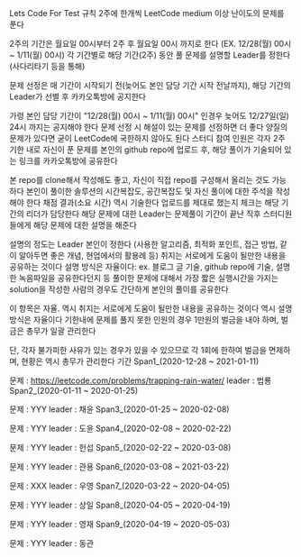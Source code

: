 Lets Code For Test
규칙
2주에 한개씩 LeetCode medium 이상 난이도의 문제를 푼다

2주의 기간은 월요일 00시부터 2주 후 월요일 00시 까지로 한다 (EX. 12/28(월) 00시 ~ 1/11(월) 00시)
각 기간별로 해당 기간(2주) 동안 풀 문제를 설명할 Leader를 정한다 (사다리타기 등을 통해)

문제 선정은 매 기간이 시작되기 전(늦어도 본인 담당 기간 시작 전날까지), 해당 기간의 Leader가 선별 후 카카오톡방에 공지한다

가령 본인 담당 기간이 "12/28(월) 00시 ~ 1/11(월) 00시" 인경우 늦어도 12/27일(일) 24시 까지는 공지해야 한다
문제 선정 시 해설이 있는 문제를 선정하면 더 좋다
양질의 문제가 있다면 굳이 LeetCode에 국한하지 않아도 된다
스터디 참여 인원은 각자 2주 기한 내로 자신이 푼 문제를 본인의 github repo에 업로드 후, 해당 풀이가 기술되어 있는 링크를 카카오톡방에 공유한다

본 repo를 clone해서 작성해도 좋고, 자신이 직접 repo를 구성해서 올리는 것도 가능하다
본인이 풀이한 솔루션의 시간복잡도, 공간복잡도 및 자신 풀이에 대한 주석을 작성해야 한다
채점 결과(소요 시간) 역시 기술한다
업로드를 제대로 했는지 체크는 해당 기간의 리더가 담당한다
해당 문제에 대한 Leader는 문제풀이 기간이 끝난 직후 스터디원들에게 해당 문제에 대한 설명을 해준다

설명의 정도는 Leader 본인이 정한다 (사용한 알고리즘, 최적화 포인트, 접근 방법, 같이 알아두면 좋은 개념, 현업에서의 활용례 등)
취지는 서로에게 도움이 될만한 내용을 공유하는 것이다
설명 방식은 자율이다: ex. 블로그 글 기술, github repo에 기술, 설명한 녹음파일을 공유한다던지 등
풀이한 문제에 대해서 가장 짧은 실행시간을 가지는 solution을 작성한 사람의 경우도 간단하게 본인의 풀이를 공유한다

이 항목은 자율. 역시 취지는 서로에게 도움이 될만한 내용을 공유하는 것이다
역시 설명 방식은 자율이다
기한내에 문제를 풀지 못한 인원의 경우 1만원의 벌금을 내야 하며, 벌금은 총무가 일괄 관리한다

단, 각자 불가피한 사유가 있는 경우가 있을 수 있으므로 각 1회에 한하여 벌금을 면제하며, 현황은 역시 총무가 관리한다
기간
Span1_(2020-12-28 ~ 2021-01-11)

문제 : https://leetcode.com/problems/trapping-rain-water/
leader : 법룡
Span2_(2020-01-11 ~ 2020-01-25)

문제 : YYY
leader : 채윤
Span3_(2020-01-25 ~ 2020-02-08)

문제 : YYY
leader : 도윤
Span4_(2020-02-08 ~ 2020-02-22)

문제 : YYY
leader : 헌섭
Span5_(2020-02-22 ~ 2020-03-08)

문제 : YYY
leader : 관용
Span6_(2020-03-08 ~ 2021-03-22)

문제 : XXX
leader : 우영
Span7_(2020-03-22 ~ 2020-04-05)

문제 : YYY
leader : 상일
Span8_(2020-04-05 ~ 2020-04-19)

문제 : YYY
leader : 영재
Span9_(2020-04-19 ~ 2020-05-03)

문제 : YYY
leader : 동관
